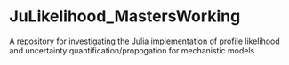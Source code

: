 # JuLikelihood_MastersWorking
A repository for investigating the Julia implementation of profile likelihood and uncertainty quantification/propogation for mechanistic models

